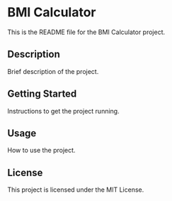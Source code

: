 # BMI Calculator

This is the README file for the BMI Calculator project.

## Description

Brief description of the project.

## Getting Started

Instructions to get the project running.

## Usage

How to use the project.

## License

This project is licensed under the MIT License.